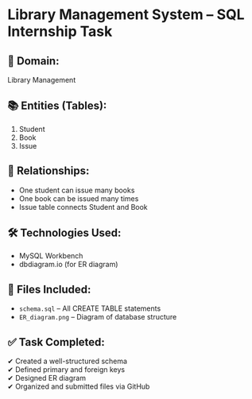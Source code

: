# Library Management System – SQL Internship Task

## 📌 Domain:
Library Management

## 📚 Entities (Tables):
1. Student
2. Book
3. Issue

## 🔗 Relationships:
- One student can issue many books
- One book can be issued many times
- Issue table connects Student and Book

## 🛠 Technologies Used:
- MySQL Workbench
- dbdiagram.io (for ER diagram)

## 📁 Files Included:
- `schema.sql` – All CREATE TABLE statements
- `ER_diagram.png` – Diagram of database structure

## ✅ Task Completed:
✔ Created a well-structured schema  
✔ Defined primary and foreign keys  
✔ Designed ER diagram  
✔ Organized and submitted files via GitHub

